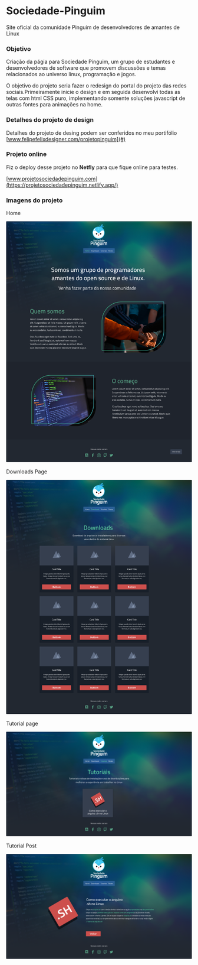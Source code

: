 # Sociedade-Pinguim
Site oficial da comunidade Pinguim de desenvolvedores de amantes de Linux

### Objetivo

Criação da págia para Sociedade Pinguim, um grupo de estudantes e desenvolvedores de software que promovem discussões e temas relacionados ao universo linux, programação e jogos.

O objetivo do projeto seria fazer o redesign do portal do projeto das redes sociais.Primeiramente inicie o design e em seguida desenvolvi todas as telas com html CSS puro, implementando somente soluções javascript de outras fontes para animações na home.

### Detalhes do projeto de design

Detalhes do projeto de desing podem ser conferidos no meu portifólio [www.felipefelixdesigner.com/projetopinguim](#)

### Projeto online

Fiz o deploy desse projeto no **Netfly** para que fique online para testes.

[www.projetosociedadepinguim.com](https://projetosociedadepinguim.netlify.app/)

### Imagens do projeto

Home

![](imagens/github/Home.png)

Downloads Page

![](imagens/github/Downloads.png)

Tutorial page

![](imagens/github/Tutoriais.png)

Tutorial Post

![](imagens/github/tutorialpost.png)
